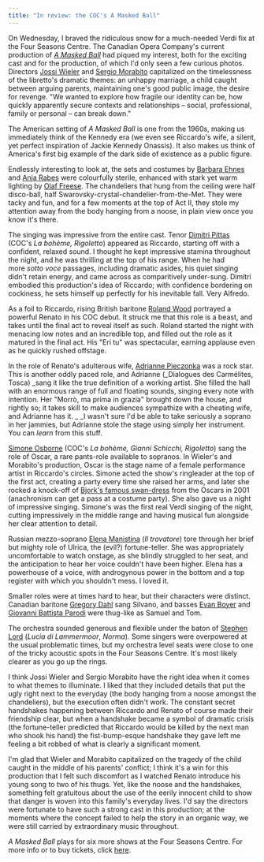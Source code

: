 ```yaml
---
title: "In review: the COC's A Masked Ball"
---
```


On Wednesday, I braved the ridiculous snow for a much-needed Verdi fix at the Four Seasons Centre. The Canadian Opera Company's current production of [_A Masked Ball_](http://www.coc.ca/PerformancesAndTickets/1314Season/UnBalloInMaschera.aspx) had piqued my interest, both for the exciting cast and for the production, of which I'd only seen a few curious photos.
Directors [Jossi Wieler](http://www.oper-stuttgart.de/jossi-wieler/wunderzaichen/jossi-wieler/) and [Sergio Morabito](http://www.oper-stuttgart.com/team/sergio-morabito/) capitalized on the timelessness of the libretto's dramatic themes: an unhappy marriage, a child caught between arguing parents, maintaining one's good public image, the desire for revenge. "We wanted to explore how fragile our identity can be, how quickly apparently secure contexts and relationships – social, professional, family or personal – can break down."

The American setting of _A Masked Ball_ is one from the 1960s, making us immediately think of the Kennedy era (we even see Riccardo's wife, a silent, yet perfect inspiration of Jackie Kennedy Onassis). It also makes us think of America's first big example of the dark side of existence as a public figure.

Endlessly interesting to look at, the sets and costumes by [Barbara Ehnes](http://www.staatsoper-berlin.de/en_EN/person/barbara-ehnes.30589) and [Anja Rabes](http://www.oper-stuttgart.com/anja-rabes-kostuembildner/) were colourfully sterile, enhanced with stark yet warm lighting by [Olaf Freese](http://www.staatsoper-berlin.de/en_EN/person/olaf-freese.30484). The chandeliers that hung from the ceiling were half disco-ball, half Swarovsky-crystal-chandelier-from-the-Met. They were tacky and fun, and for a few moments at the top of Act II, they stole my attention away from the body hanging from a noose, in plain view once you know it's there.

The singing was impressive from the entire cast. Tenor [Dimitri Pittas](http://dimitripittas.com/DimitriPittas/Home.html) (COC's _La bohème, Rigoletto_) appeared as Riccardo, starting off with a confident, relaxed sound. I thought he kept impressive stamina throughout the night, and he was thrilling at the top of his range. When he had more _sotto voce_ passages, including dramatic asides, his quiet singing didn't retain energy, and came across as comparitively under-sung. Dimitri embodied this production's idea of Riccardo; with confidence bordering on cockiness, he sets himself up perfectly for his inevitable fall. Very Alfredo.

As a foil to Riccardo, rising British baritone [Roland Wood](http://www.opera-rara.com/wood-roland-1.html) portrayed a powerful Renato in his COC debut. It struck me that this role is a beast, and takes until the final act to reveal itself as such. Roland started the night with menacing low notes and an incredible top, and filled out the role as it matured in the final act. His "Eri tu" was spectacular, earning applause even as he quickly rushed offstage.

In the role of Renato's adulterous wife, [Adrianne Pieczonka](http://www.adriannepieczonka.com/) was a rock star. This is another oddly paced role, and Adrianne (_Dialogues des Carmélites, Tosca) _sang it like the true definition of a working artist. She filled the hall with an enormous range of full and floating sounds, singing every note with intention. Her "Morrò, ma prima in grazia" brought down the house, and rightly so; it takes skill to make audiences sympathize with a cheating wife, and Adrianne has it. _ _I wasn't sure I'd be able to take seriously a soprano in her jammies, but Adrianne stole the stage using simply her instrument. You can _learn_ from this stuff.

[Simone Osborne](http://www.cami.com/?webid=2171) (COC's _La bohème, Gianni Schicchi, Rigoletto_) sang the role of Oscar, a rare pants-role available to sopranos. In Wieler's and Morabito's production, Oscar is the stage name of a female performance artist in Riccardo's circles. Simone acted the show's ringleader at the top of the first act, creating a party every time she raised her arms, and later she rocked a knock-off of [Bjork's famous swan-dress](http://en.wikipedia.org/wiki/Swan_dress_of_Bj%C3%B6rk) from the Oscars in 2001 (anachronism can get a pass at a costume party). She also gave us a night of impressive singing. Simone's was the first real Verdi singing of the night, cutting impressively in the middle range and having musical fun alongside her clear attention to detail.

Russian mezzo-soprano [Elena Manistina](http://www.askonasholt.co.uk/artists/singers/mezzo-soprano/elena-manistina) (_Il trovatore_) tore through her brief but mighty role of Ulrica, the (evil?) fortune-teller. She was appropriately uncomfortable to watch onstage, as she blindly struggled to her seat, and the anticipation to hear her voice couldn't have been higher. Elena has a powerhouse of a voice, with androgynous power in the bottom and a top register with which you shouldn't mess. I loved it.

Smaller roles were at times hard to hear, but their characters were distinct. Canadian baritone [Gregory Dahl](http://www.gregorydahl.com/) sang Silvano, and basses [Evan Boyer](http://www.cami.com/?webid=2175) and [Giovanni Battista Parodi](http://www.arena.it/it-IT/PersonnelDetailit.html?idpersonnel=10011#.UvTzZ0JdXm4) were thug-like as Samuel and Tom.

The orchestra sounded generous and flexible under the baton of [Stephen Lord](http://www.coc.ca/ExploreAndLearn/NewToOpera/OnlineLearningCentre/ParlandoTheCOCBlog.aspx?EntryID=28685) (_Lucia di Lammermoor_, _Norma_). Some singers were overpowered at the usual problematic times, but my orchestra level seats were close to one of the tricky acoustic spots in the Four Seasons Centre. It's most likely clearer as you go up the rings.

I think Jossi Wieler and Sergio Morabito have the right idea when it comes to what themes to illuminate. I liked that they included details that put the ugly right next to the everyday (the body hanging from a noose amongst the chandeliers), but the execution often didn't work. The constant secret handshakes happening between Riccardo and Renato of course made their friendship clear, but when a handshake became a symbol of dramatic crisis (the fortune-teller predicted that Riccardo would be killed by the next man who shook his hand) the fist-bump-esque handshake they gave left me feeling a bit robbed of what is clearly a significant moment.

I'm glad that Wieler and Morabito capitalized on the tragedy of the child caught in the middle of his parents' conflict; I think it's a win for this production that I felt such discomfort as I watched Renato introduce his young song to two of his thugs. Yet, like the noose and the handshakes, something felt gratuitous about the use of the eerily innocent child to show that danger is woven into this family's everyday lives. I'd say the directors were fortunate to have such a strong cast in this production; at the moments where the concept failed to help the story in an organic way, we were still carried by extraordinary music throughout.

_A Masked Ball_ plays for six more shows at the Four Seasons Centre. For more info or to buy tickets, click [here](http://http://www.coc.ca/PerformancesAndTickets/1314Season/UnBalloInMaschera.aspx).
